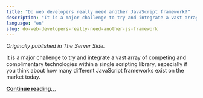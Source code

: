 ```yaml
---
title: "Do web developers really need another JavaScript framework?"
description: "It is a major challenge to try and integrate a vast array of competing and complimentary technologies within a single scripting library, especially if you think about how many different JavaScript frameworks exist on the market today."
language: "en"
slug: do-web-developers-really-need-another-js-framework
---
```


_Originally published in The Server Side._

It is a major challenge to try and integrate a vast array of competing and complimentary technologies within a single scripting library, especially if you think about how many different JavaScript frameworks exist on the market today.

[**Continue reading…**](http://www.theserverside.com/feature/AlloyUI-Do-web-developers-really-need-another-JavaScript-framework)